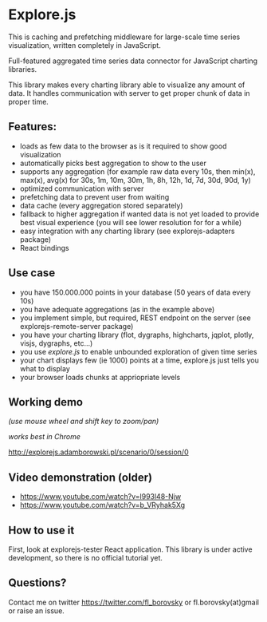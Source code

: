 # Explore.js

This is caching and prefetching middleware for large-scale time series visualization, written completely in JavaScript.

Full-featured aggregated time series data connector for JavaScript charting libraries.

This library makes every charting library able to visualize any amount of data.
It handles communication with server to get proper chunk of data in proper time.

Features:
---------
* loads as few data to the browser as is it required to show good visualization
* automatically picks best aggregation to show to the user
* supports any aggregation (for example raw data every 10s, then min(x), max(x), avg(x) for 30s, 1m, 10m, 30m, 1h, 8h, 12h, 1d, 7d, 30d, 90d, 1y)
* optimized communication with server
* prefetching data to prevent user from waiting
* data cache (every aggregation stored separately)
* fallback to higher aggregation if wanted data is not yet loaded to provide best visual experience (you will see lower resolution for for a while)
* easy integration with any charting library (see explorejs-adapters package)
* React bindings

Use case
-----
* you have 150.000.000 points in your database (50 years of data every 10s)
* you have adequate aggregations (as in the example above)
* you implement simple, but required, REST endpoint on the server (see explorejs-remote-server package)
* you have your charting library (flot, dygraphs, highcharts, jqplot, plotly, visjs, dygraphs, etc...)
* you use *explore.js* to enable unbounded exploration of given time series
* your chart displays few (ie 1000) points at a time, explore.js just tells you what to display
* your browser loads chunks at appriopriate levels

Working demo
---------
_(use mouse wheel and shift key to zoom/pan)_

_works best in Chrome_

http://explorejs.adamborowski.pl/scenario/0/session/0

Video demonstration (older)
---------
* https://www.youtube.com/watch?v=l993l48-Njw
* https://www.youtube.com/watch?v=b_VRyhak5Xg


How to use it
-------------
First, look at explorejs-tester React application.
This library is under active development, so there is no official tutorial yet.

Questions?
----------
Contact me on twitter https://twitter.com/fl_borovsky or fl.borovsky(at)gmail or raise an issue.
